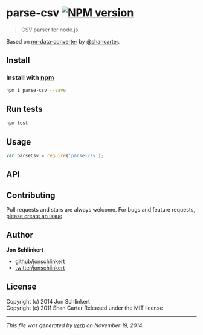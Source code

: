 # parse-csv [![NPM version](https://badge.fury.io/js/parse-csv.svg)](http://badge.fury.io/js/parse-csv)

> CSV parser for node.js.

Based on [mr-data-converter](https://github.com/shancarter/mr-data-converter) by [@shancarter](https://github.com/shancarter).

## Install
### Install with [npm](npmjs.org)

```bash
npm i parse-csv --save
```

## Run tests

```bash
npm test
```

## Usage

```js
var parseCsv = require('parse-csv');
```

## API


## Contributing
Pull requests and stars are always welcome. For bugs and feature requests, [please create an issue](https://github.com/jonschlinkert/parse-csv/issues)

## Author

**Jon Schlinkert**
 
+ [github/jonschlinkert](https://github.com/jonschlinkert)
+ [twitter/jonschlinkert](http://twitter.com/jonschlinkert) 

## License
Copyright (c) 2014 Jon Schlinkert  
Copyright (c) 2011 Shan Carter
Released under the MIT license

***

_This file was generated by [verb](https://github.com/assemble/verb) on November 19, 2014._